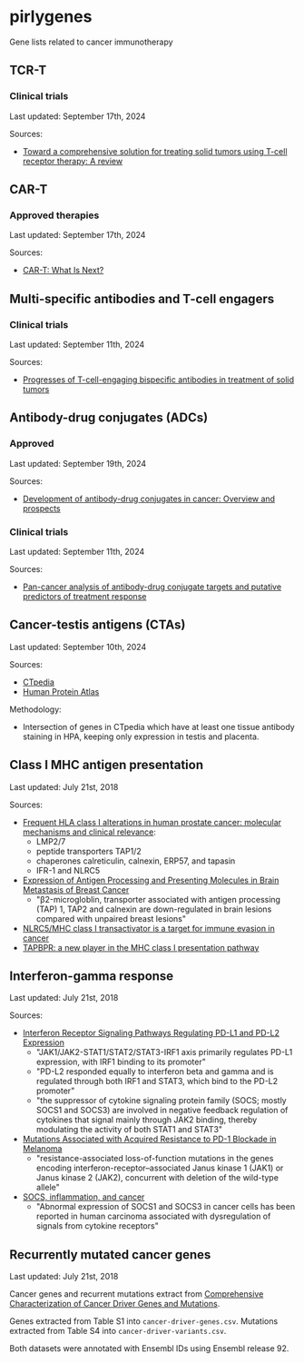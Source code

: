 # pirlygenes

Gene lists related to cancer immunotherapy

## TCR-T 

### Clinical trials

Last updated: September 17th, 2024

Sources: 

- [Toward a comprehensive solution for treating solid tumors using T-cell receptor therapy: A review](https://www.sciencedirect.com/science/article/pii/S0959804924008803#sec0055)

## CAR-T

### Approved therapies

Last updated: September 17th, 2024

Sources: 

- [CAR-T: What Is Next? ](https://www.mdpi.com/2072-6694/15/3/663)

## Multi-specific antibodies and T-cell engagers

### Clinical trials

Last updated: September 11th, 2024

Sources:

- [Progresses of T-cell-engaging bispecific antibodies in treatment of solid tumors](https://www.sciencedirect.com/science/article/abs/pii/S1567576924011305)

## Antibody-drug conjugates (ADCs)

### Approved

Last updated: September 19th, 2024

Sources:

- [Development of antibody-drug conjugates in cancer: Overview and prospects](https://onlinelibrary.wiley.com/doi/full/10.1002/cac2.12517)


### Clinical trials 
Last updated: September 11th, 2024

Sources:

- [Pan-cancer analysis of antibody-drug conjugate targets and putative predictors of treatment response](<https://www.ejcancer.com/article/S0959-8049(23)00681-0/fulltext>)

## Cancer-testis antigens (CTAs)

Last updated: September 10th, 2024

Sources:

- [CTpedia](http://www.cta.lncc.br/)
- [Human Protein Atlas](https://www.proteinatlas.org/)

Methodology:

- Intersection of genes in CTpedia which have at least one tissue antibody staining in HPA, keeping only expression in testis and placenta.

## Class I MHC antigen presentation

Last updated: July 21st, 2018

Sources:

- [Frequent HLA class I alterations in human prostate cancer: molecular mechanisms and clinical relevance](https://link.springer.com/article/10.1007/s00262-015-1774-5):
  - LMP2/7
  - peptide transporters TAP1/2
  - chaperones calreticulin, calnexin, ERP57, and tapasin
  - IFR-1 and NLRC5
- [Expression of Antigen Processing and Presenting Molecules in Brain Metastasis of Breast Cancer](https://www.ncbi.nlm.nih.gov/pmc/articles/PMC3365630/)
  - "β2-microgloblin, transporter associated with antigen processing (TAP) 1, TAP2 and calnexin are down-regulated in brain lesions compared with unpaired breast lesions"
- [NLRC5/MHC class I transactivator is a target for immune evasion in cancer](http://www.pnas.org/content/early/2016/05/05/1602069113.short)
- [TAPBPR: a new player in the MHC class I presentation pathway](https://www.ncbi.nlm.nih.gov/pubmed/25720504)

## Interferon-gamma response

Last updated: July 21st, 2018

Sources:

- [Interferon Receptor Signaling Pathways Regulating PD-L1 and PD-L2 Expression](https://www.sciencedirect.com/science/article/pii/S2211124717305259)
  - "JAK1/JAK2-STAT1/STAT2/STAT3-IRF1 axis primarily regulates PD-L1 expression, with IRF1 binding to its promoter"
  - "PD-L2 responded equally to interferon beta and gamma and is regulated through both IRF1 and STAT3, which bind to the PD-L2 promoter"
  - "the suppressor of cytokine signaling protein family (SOCS; mostly SOCS1 and SOCS3) are involved in negative feedback regulation of cytokines that signal mainly through JAK2 binding, thereby modulating the activity of both STAT1 and STAT3"
- [Mutations Associated with Acquired Resistance to PD-1 Blockade in Melanoma](https://www.nejm.org/doi/full/10.1056/NEJMoa1604958)
  - "resistance-associated loss-of-function mutations in the genes encoding interferon-receptor–associated Janus kinase 1 (JAK1) or Janus kinase 2 (JAK2), concurrent with deletion of the wild-type allele"
- [SOCS, inflammation, and cancer](https://www.ncbi.nlm.nih.gov/pmc/articles/PMC3772102/)
  - "Abnormal expression of SOCS1 and SOCS3 in cancer cells has been reported in human carcinoma associated with dysregulation of signals from cytokine receptors"

## Recurrently mutated cancer genes

Last updated: July 21st, 2018

Cancer genes and recurrent mutations extract from [Comprehensive Characterization of Cancer Driver Genes and Mutations](<https://www.cell.com/cell/fulltext/S0092-8674(18)30237-X>).

Genes extracted from Table S1 into `cancer-driver-genes.csv`. Mutations extracted from Table S4 into `cancer-driver-variants.csv`.

Both datasets were annotated with Ensembl IDs using Ensembl release 92.
